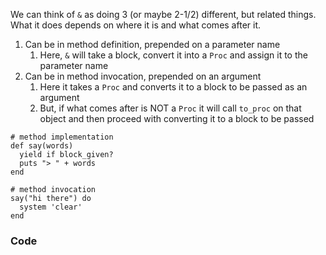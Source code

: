 We can think of `&` as doing 3 (or maybe 2-1/2) different, but related things. What it does depends on where it is and what comes after it.

1. Can be in method definition, prepended on a parameter name
    1. Here, `&` will take a block, convert it into a `Proc` and assign it to the parameter name
2. Can be in method invocation, prepended on an argument
    1. Here it takes a `Proc` and converts it to a block to be passed as an argument
    2. But, if what comes after is NOT a `Proc` it will call `to_proc` on that object and then proceed with converting it to a block to be passed

```
# method implementation
def say(words)
  yield if block_given?
  puts "> " + words
end

# method invocation
say("hi there") do
  system 'clear'
end
```

### Code

```jsx

```